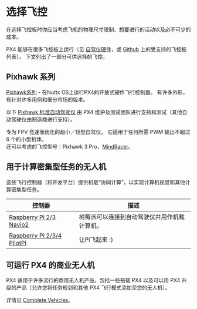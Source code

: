 # 选择飞控

在选择飞控板时你应当考虑飞机的物理尺寸限制、想要进行的活动以及必不可少的成本。

PX4 能够在很多飞控板上运行（见 [自驾仪硬件](../flight_controller/README.md)，或 [Github](https://github.com/PX4/PX4-Autopilot/#supported-hardware) 上的受支持的飞控板列表）。 下文列出了一部分可供选择的飞控。

## Pixhawk 系列

[Pixhawk系列](../flight_controller/pixhawk_series.md) - 在Nuttx OS上运行PX4的开放式硬件飞行控制器。 有许多外形，有针对许多用例和细分市场的版本。

以下 [Pixhawk 标准自动驾驶仪](../flight_controller/autopilot_pixhawk_standard.md) 由 PX4 维护及测试团队进行支持和测试（其他自动驾驶仪由制造商进行支持）。

专为 FPV 竞速而优化的超小／轻型自驾仪。 它适用于任何所需 PWM 输出不超过 6 个的小型机体。   
还可以考虑的飞控型号：Pixhawk 3 Pro，[MindRacer](../flight_controller/mindracer.md)。</td> </tr> 

</tbody> </table> 

## 用于计算密集型任务的无人机

这些飞行控制器（和开发平台）提供机载“协同计算”，以实现计算机视觉和其他计算密集型任务。

| 控制器                                                                        | 描述                     |
| -------------------------------------------------------------------------- | ---------------------- |
| [Raspberry Pi 2/3 Navio2](../flight_controller/raspberry_pi_navio2.md)     | 树莓派可以连接到自动驾驶仪并用作机载计算机。 |
| [Raspberry Pi 2/3/4 PilotPi](../flight_controller/raspberry_pi_pilotpi.md) | 让Pi飞起来 :)              |

## 可运行 PX4 的商业无人机

PX4 适用于许多流行的商用无人机产品，包括一些搭载 PX4 以及可以用 PX4 升级的产品（允许您将任务规划和其他 PX4 飞行模式添加至您的无人机）。

详情见 [Complete Vehicles](../complete_vehicles/README.md)。